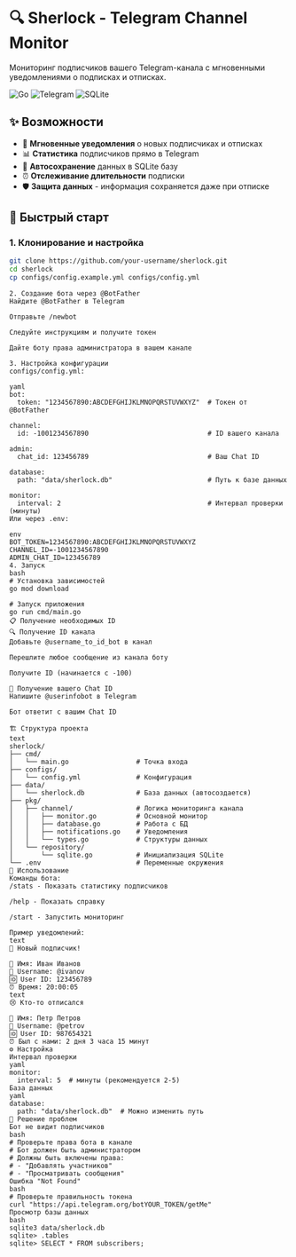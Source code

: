 # 🔍 Sherlock - Telegram Channel Monitor

Мониторинг подписчиков вашего Telegram-канала с мгновенными уведомлениями о подписках и отписках.

![Go](https://img.shields.io/badge/Go-1.21+-00ADD8?logo=go)
![Telegram](https://img.shields.io/badge/Telegram-Bot-2CA5E0?logo=telegram)
![SQLite](https://img.shields.io/badge/SQLite-Database-003B57?logo=sqlite)

## ✨ Возможности

- 🔔 **Мгновенные уведомления** о новых подписчиках и отписках
- 📊 **Статистика** подписчиков прямо в Telegram
- 💾 **Автосохранение** данных в SQLite базу
- ⏰ **Отслеживание длительности** подписки
- 🛡️ **Защита данных** - информация сохраняется даже при отписке

## 🚀 Быстрый старт

### 1. Клонирование и настройка

```bash
git clone https://github.com/your-username/sherlock.git
cd sherlock
cp configs/config.example.yml configs/config.yml
```
```
2. Создание бота через @BotFather
Найдите @BotFather в Telegram

Отправьте /newbot

Следуйте инструкциям и получите токен

Дайте боту права администратора в вашем канале

3. Настройка конфигурации
configs/config.yml:

yaml
bot:
  token: "1234567890:ABCDEFGHIJKLMNOPQRSTUVWXYZ"  # Токен от @BotFather

channel:
  id: -1001234567890                              # ID вашего канала

admin:
  chat_id: 123456789                              # Ваш Chat ID

database:
  path: "data/sherlock.db"                        # Путь к базе данных

monitor:
  interval: 2                                     # Интервал проверки (минуты)
Или через .env:

env
BOT_TOKEN=1234567890:ABCDEFGHIJKLMNOPQRSTUVWXYZ
CHANNEL_ID=-1001234567890
ADMIN_CHAT_ID=123456789
4. Запуск
bash
# Установка зависимостей
go mod download

# Запуск приложения
go run cmd/main.go
📋 Получение необходимых ID
🔍 Получение ID канала
Добавьте @username_to_id_bot в канал

Перешлите любое сообщение из канала боту

Получите ID (начинается с -100)

👤 Получение вашего Chat ID
Напишите @userinfobot в Telegram

Бот ответит с вашим Chat ID

🏗️ Структура проекта
text
sherlock/
├── cmd/
│   └── main.go                 # Точка входа
├── configs/
│   └── config.yml              # Конфигурация
├── data/
│   └── sherlock.db             # База данных (автосоздается)
├── pkg/
│   ├── channel/                # Логика мониторинга канала
│   │   ├── monitor.go          # Основной монитор
│   │   ├── database.go         # Работа с БД
│   │   ├── notifications.go    # Уведомления
│   │   └── types.go            # Структуры данных
│   └── repository/
│       └── sqlite.go           # Инициализация SQLite
└── .env                        # Переменные окружения
🎯 Использование
Команды бота:
/stats - Показать статистику подписчиков

/help - Показать справку

/start - Запустить мониторинг

Пример уведомлений:
text
🎉 Новый подписчик!

👤 Имя: Иван Иванов
📎 Username: @ivanov
🆔 User ID: 123456789
⏰ Время: 20:00:05
text
😢 Кто-то отписался

👤 Имя: Петр Петров  
📎 Username: @petrov
🆔 User ID: 987654321
⏰ Был с нами: 2 дня 3 часа 15 минут
⚙️ Настройка
Интервал проверки
yaml
monitor:
  interval: 5  # минуты (рекомендуется 2-5)
База данных
yaml
database:
  path: "data/sherlock.db"  # Можно изменить путь
🐛 Решение проблем
Бот не видит подписчиков
bash
# Проверьте права бота в канале
# Бот должен быть администратором
# Должны быть включены права:
# - "Добавлять участников"
# - "Просматривать сообщения"
Ошибка "Not Found"
bash
# Проверьте правильность токена
curl "https://api.telegram.org/botYOUR_TOKEN/getMe"
Просмотр базы данных
bash
sqlite3 data/sherlock.db
sqlite> .tables
sqlite> SELECT * FROM subscribers;
```
